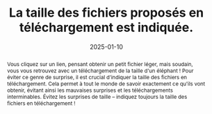 ---
title: La taille des fichiers proposés en téléchargement est indiquée. 
abstract: Vous cliquez sur un lien, pensant obtenir un petit fichier léger, mais soudain, vous vous retrouvez avec un téléchargement de la taille d'un éléphant ! Pour éviter ce genre de surprise, il est crucial d'indiquer la taille des fichiers en téléchargement. Cela permet à tout le monde de savoir exactement ce qu'ils vont obtenir, évitant ainsi les mauvaises surprises et les téléchargements interminables. Évitez les surprises de taille – indiquez toujours la taille des fichiers en téléchargement !
categories: ["Liens"]
agrege: O4143-E048
opquast: '4 143'
indiceebook: '48'
description: "Règle n° 048"
before: "047"
weight: "048"
after: "049"
actif: '1'
layout: rules
date: 2025-01-10
tags: ["Utilisabilité", "Affordance"]
objectif: ["Permettre de savoir à quoi s'attendre avant de commencer le téléchargement. Cela aide à éviter les surprises désagréables, comme des téléchargements qui prennent plus de temps que prévu.","mieux gérer leurs ressources, comme la bande passante et l'espace de stockage, en connaissant la taille des fichiers à l'avance."]
Meo: [" Faites une liste de tous les fichiers en téléchargement disponibles, notez la taille de chaque fichier en kilo-octets (KB) ou en méga-octets (MB) puis rédigez des descriptions claires dans le texte des liens pour indiquer la taille du fichier.","Documentez la pratique pour vos équipes
"]
Controle: ["Effectuez des vérifications régulières pour vous assurer que les nouvelles mises à jour et les ajouts de fichiers respectent les bonnes pratiques."]
epubcheck: 
ace: 
humancheck: true
ReadiumGoToolkit: 
Source: ["Opquast"]
Referentiel: ["N/A"]
steps: ["Conception", "Éditorial"]
---